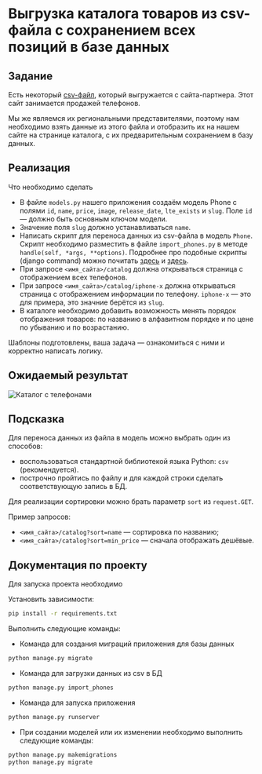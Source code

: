 # Выгрузка каталога товаров из csv-файла с сохранением всех позиций в базе данных

## Задание

Есть некоторый [csv-файл](./phones.csv), который выгружается с сайта-партнера. Этот сайт занимается продажей телефонов.

Мы же являемся их региональными представителями, поэтому нам необходимо взять данные из этого файла и отобразить их на нашем сайте на странице каталога, с их предварительным сохранением в базу данных.

## Реализация

Что необходимо сделать

- В файле `models.py` нашего приложения создаём модель Phone с полями `id`, `name`, `price`, `image`, `release_date`, `lte_exists` и `slug`. Поле `id` — должно быть основным ключом модели.
- Значение поля `slug` должно устанавливаться  `name`.
- Написать скрипт для переноса данных из csv-файла в модель `Phone`.
  Скрипт необходимо разместить в файле `import_phones.py` в методе `handle(self, *args, **options)`.
  Подробнее про подобные скрипты (django command) можно почитать [здесь](https://docs.djangoproject.com/en/3.2/howto/custom-management-commands/) и [здесь](https://habr.com/ru/post/415049/).
- При запросе `<имя_сайта>/catalog` должна открываться страница с отображением всех телефонов.
- При запросе `<имя_сайта>/catalog/iphone-x` должна открываться страница с отображением информации по телефону. `iphone-x` — это для примера, это значние берётся из `slug`.
- В каталоге необходимо добавить возможность менять порядок отображения товаров: по названию в алфавитном порядке и по цене по убыванию и по возрастанию.

Шаблоны подготовлены, ваша задача — ознакомиться с ними и корректно написать логику.

## Ожидаемый результат

![Каталог с телефонами](res/catalog.png)

## Подсказка

Для переноса данных из файла в модель можно выбрать один из способов:

- воспользоваться стандартной библиотекой языка Python: `csv` (рекомендуется).
- построчно пройтись по файлу и для каждой строки сделать соответствующую запись в БД.

Для реализации сортировки можно брать параметр `sort` из `request.GET`.

Пример запросов:

- `<имя_сайта>/catalog?sort=name` — сортировка по названию;
- `<имя_сайта>/catalog?sort=min_price` — сначала отображать дешёвые.

## Документация по проекту

Для запуска проекта необходимо

Установить зависимости:

```bash
pip install -r requirements.txt
```

Выполнить следующие команды:

- Команда для создания миграций приложения для базы данных

```bash
python manage.py migrate
```

- Команда для загрузки данных из csv в БД

```bash
python manage.py import_phones
```

- Команда для запуска приложения

```bash
python manage.py runserver
```

- При создании моделей или их изменении необходимо выполнить следующие команды:

```bash
python manage.py makemigrations
python manage.py migrate
```
